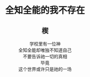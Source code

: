 <center><p><h1>全知全能的我不存在</h1></p></center>
<center><p><h2>楔</h2></p></center>
<center>学校里有一位神<br></center>
<center>全知全能却唯独不知道自己<br></center>
<center>不要告诉祂一切的真相<br></center>
<center>毕竟<br></center>
<center>这个世界或许只是祂的一场<br></center>